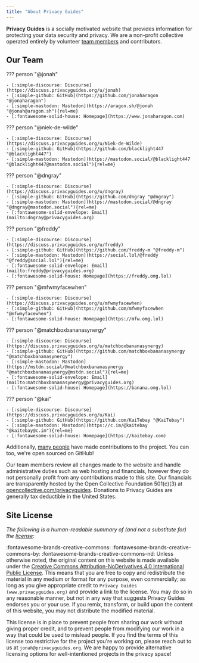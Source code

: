 ```yaml
---
title: "About Privacy Guides"
---
```


**Privacy Guides** is a socially motivated website that provides information for protecting your data security and privacy. We are a non-profit collective operated entirely by volunteer [team members](https://discuss.privacyguides.org/g/team) and contributors.

## Our Team

??? person "@jonah"

    - [:simple-discourse: Discourse](https://discuss.privacyguides.org/u/jonah)
    - [:simple-github: GitHub](https://github.com/jonaharagon "@jonaharagon")
    - [:simple-mastodon: Mastodon](https://aragon.sh/@jonah "@jonah@aragon.sh"){rel=me}
    - [:fontawesome-solid-house: Homepage](https://www.jonaharagon.com)

??? person "@niek-de-wilde"

    - [:simple-discourse: Discourse](https://discuss.privacyguides.org/u/Niek-de-Wilde)
    - [:simple-github: GitHub](https://github.com/blacklight447 "@blacklight447")
    - [:simple-mastodon: Mastodon](https://mastodon.social/@blacklight447 "@blacklight447@mastodon.social"){rel=me}

??? person "@dngray"

    - [:simple-discourse: Discourse](https://discuss.privacyguides.org/u/dngray)
    - [:simple-github: GitHub](https://github.com/dngray "@dngray")
    - [:simple-mastodon: Mastodon](https://mastodon.social/@dngray "@dngray@mastodon.social"){rel=me}
    - [:fontawesome-solid-envelope: Email](mailto:dngray@privacyguides.org)

??? person "@freddy"

    - [:simple-discourse: Discourse](https://discuss.privacyguides.org/u/freddy)
    - [:simple-github: GitHub](https://github.com/freddy-m "@freddy-m")
    - [:simple-mastodon: Mastodon](https://social.lol/@freddy "@freddy@social.lol"){rel=me}
    - [:fontawesome-solid-envelope: Email](mailto:freddy@privacyguides.org)
    - [:fontawesome-solid-house: Homepage](https://freddy.omg.lol)

??? person "@mfwmyfacewhen"

    - [:simple-discourse: Discourse](https://discuss.privacyguides.org/u/mfwmyfacewhen)
    - [:simple-github: GitHub](https://github.com/mfwmyfacewhen "@mfwmyfacewhen")
    - [:fontawesome-solid-house: Homepage](https://mfw.omg.lol)

??? person "@matchboxbananasynergy"

    - [:simple-discourse: Discourse](https://discuss.privacyguides.org/u/matchboxbananasynergy)
    - [:simple-github: GitHub](https://github.com/matchboxbananasynergy "@matchboxbananasynergy")
    - [:simple-mastodon: Mastodon](https://mstdn.social/@matchboxbananasynergy "@matchboxbananasynergy@mstdn.social"){rel=me}
    - [:fontawesome-solid-envelope: Email](mailto:matchboxbananasynergy@privacyguides.org)
    - [:fontawesome-solid-house: Homepage](https://banana.omg.lol)

??? person "@kai"

    - [:simple-discourse: Discourse](https://discuss.privacyguides.org/u/Kai)
    - [:simple-github: GitHub](https://github.com/KaiTebay "@KaiTebay")
    - [:simple-mastodon: Mastodon](https://c.im/@kaitebay "@kaitebay@c.im"){rel=me}
    - [:fontawesome-solid-house: Homepage](https://kaitebay.com) 

Additionally, [many people](https://github.com/privacyguides/privacyguides.org/graphs/contributors) have made contributions to the project. You can too, we're open sourced on GitHub!

Our team members review all changes made to the website and handle administrative duties such as web hosting and financials, however they do not personally profit from any contributions made to this site. Our financials are transparently hosted by the Open Collective Foundation 501(c)(3) at [opencollective.com/privacyguides](https://opencollective.com/privacyguides). Donations to Privacy Guides are generally tax deductible in the United States.

## Site License

*The following is a human-readable summary of (and not a substitute for) the [license](https://github.com/privacyguides/privacyguides.org/blob/main/LICENSE):*

:fontawesome-brands-creative-commons: :fontawesome-brands-creative-commons-by: :fontawesome-brands-creative-commons-nd: Unless otherwise noted, the original content on this website is made available under the [Creative Commons Attribution-NoDerivatives 4.0 International Public License](https://github.com/privacyguides/privacyguides.org/blob/main/LICENSE). This means that you are free to copy and redistribute the material in any medium or format for any purpose, even commercially; as long as you give appropriate credit to `Privacy Guides (www.privacyguides.org)` and provide a link to the license. You may do so in any reasonable manner, but not in any way that suggests Privacy Guides endorses you or your use. If you remix, transform, or build upon the content of this website, you may not distribute the modified material.

This license is in place to prevent people from sharing our work without giving proper credit, and to prevent people from modifying our work in a way that could be used to mislead people. If you find the terms of this license too restrictive for the project you're working on, please reach out to us at `jonah@privacyguides.org`. We are happy to provide alternative licensing options for well-intentioned projects in the privacy space!
